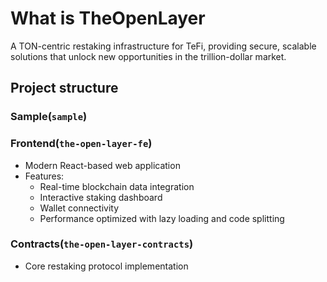 # What is TheOpenLayer
A TON-centric restaking infrastructure for TeFi, providing secure, scalable solutions that unlock new opportunities in the trillion-dollar market.


## Project structure

### Sample(`sample`)

### Frontend(`the-open-layer-fe`)
- Modern React-based web application
- Features:
  - Real-time blockchain data integration
  - Interactive staking dashboard
  - Wallet connectivity
  - Performance optimized with lazy loading and code splitting

### Contracts(`the-open-layer-contracts`)
- Core restaking protocol implementation
